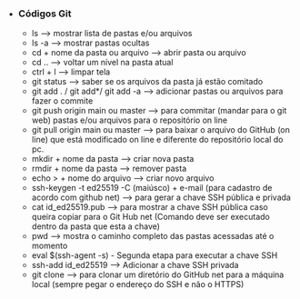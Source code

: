 - ### Códigos Git

  

  - ls --> mostrar lista de pastas e/ou arquivos
  - ls -a --> mostrar pastas ocultas
  - cd  + nome da pasta ou arquivo --> abrir pasta ou arquivo
  - cd .. --> voltar um nível na pasta atual
  - ctrl + l --> limpar tela
  - git status --> saber se os arquivos da pasta já estão comitado
  - git add . / git add*/ git add -a --> adicionar pastas ou arquivos para fazer o commite
  - git push origin main ou master --> para commitar (mandar para  o git web) pastas e/ou arquivos para o repositório on line
  - git pull origin main ou master --> para baixar o arquivo do GitHub (on line) que está modificado on line e diferente do repositório local do pc.
  - mkdir + nome da pasta --> criar nova pasta
  - rmdir + nome da pasta --> remover pasta
  - echo > + nome do arquivo --> criar novo arquivo
  - ssh-keygen -t ed25519 -C (maiúsco) + e-mail (para cadastro de acordo com github net) --> para gerar a chave SSH pública e privada
  - cat id_ed25519.pub --> para mostrar a chave SSH pública caso queira copiar para o Git Hub net (Comando deve ser executado dentro da pasta que esta a chave)
  - pwd --> mostra o caminho completo das pastas acessadas até o momento
  -  eval $(ssh-agent -s) - Segunda etapa para executar a chave SSH
  - ssh-add id_ed25519 --> Adicionar a chave SSH privada
  - git clone --> para clonar um diretório do GitHub net para a máquina local (sempre pegar o endereço do SSH e não o HTTPS)